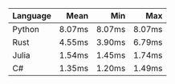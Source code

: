 |Language|Mean|Min|Max|
|-|-:|-:|-:|
|Python|8.07ms|8.07ms|8.07ms|
|Rust|4.55ms|3.90ms|6.79ms|
|Julia|1.54ms|1.45ms|1.74ms|
|C#|1.35ms|1.20ms|1.49ms|
